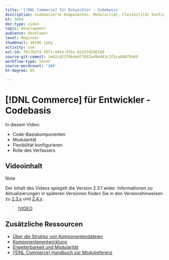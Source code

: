 ```yaml
---
title: '[!DNL Commerce] für Entwickler - Codebasis'
description: Codebasierte Komponenten, Modularität, Flexibilität konfigurieren und Rolle des Composers
kt: 5694
doc-type: video
topic: Development
audience: developer
level: Beginner
thumbnail: 36196.jpeg
activity: use
exl-id: f0c7b27d-7071-4454-9fbc-622d7d248188
source-git-commit: 1eb2cd22f9bded77032ad0ed43c3f2ca84879a69
workflow-type: tm+mt
source-wordcount: '104'
ht-degree: 0%

---
```


# [!DNL Commerce] für Entwickler - Codebasis

In diesem Video:

- Code-Basiskomponenten
- Modularität
- Flexibilität konfigurieren
- Rolle des Verfassers

## Videoinhalt

>[!NOTE]
>
>Der Inhalt des Videos spiegelt die Version 2.3.1 wider. Informationen zu Aktualisierungen in späteren Versionen finden Sie in den Versionshinweisen zu [ 2.3.x](https://devdocs.magento.com/guides/v2.3/release-notes/bk-release-notes.html) und [2.4.x](https://devdocs.magento.com/guides/v2.4/release-notes/bk-release-notes.html) .

>[!VIDEO](https://video.tv.adobe.com/v/36196?quality=12&learn=on)

## Zusätzliche Ressourcen

- [Über die Struktur von Komponentendateien](https://devdocs.magento.com/guides/v2.4/extension-dev-guide/prepare/prepare_file-str.html)
- [Komponentenentwicklung](https://devdocs.magento.com/guides/v2.4/extension-dev-guide/module-development.html)
- [Erweiterbarkeit und Modularität](https://devdocs.magento.com/guides/v2.4/architecture/extensibility.html)
- [[!DNL Commerce] Handbuch zur Modulreferenz](https://devdocs.magento.com/guides/v2.4/mrg/intro.html)
